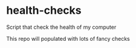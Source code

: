 # health-checks
Script that check the health of my computer

This repo will populated with lots of fancy checks
